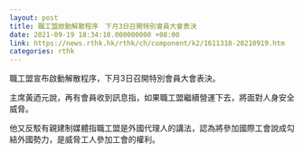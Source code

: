 ```yaml
---
layout: post
title: 職工盟啟動解散程序　下月3日召開特別會員大會表決
date: 2021-09-19 18:34:10.000000000 +08:00
link: https://news.rthk.hk/rthk/ch/component/k2/1611318-20210919.htm
categories: rthk
---
```


職工盟宣布啟動解散程序，下月3日召開特別會員大會表決。

主席黃迺元說，再有會員收到訊息指，如果職工盟繼續營運下去，將面對人身安全威脅。

他又反駁有親建制媒體指職工盟是外國代理人的講法，認為將參加國際工會說成勾結外國勢力，是威脅工人參加工會的權利。
